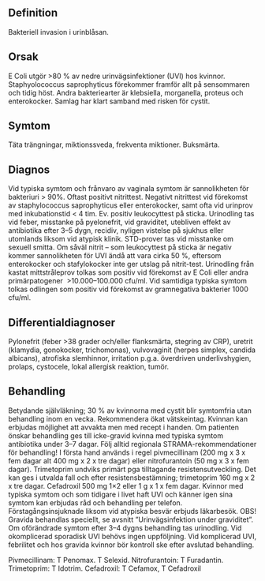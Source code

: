 ## Definition

Bakteriell invasion i urinblåsan.

## Orsak

E Coli utgör >80 % av nedre urinvägsinfektioner (UVI) hos kvinnor. Staphyolococcus saprophyticus förekommer framför allt på sensommaren och tidig höst. Andra bakteriearter är klebsiella, morganella, proteus och enterokocker. Samlag har klart samband med risken för cystit.

## Symtom

Täta trängningar, miktionssveda, frekventa miktioner. Buksmärta.

## Diagnos

Vid typiska symtom och frånvaro av vaginala symtom är sannolikheten för bakteriuri > 90%.
Oftast positivt nitrittest. Negativt nitrittest vid förekomst av staphylococcus saprophyticus eller enterokocker, samt ofta vid urinprov med inkubationstid < 4 tim. Ev. positiv leukocyttest på sticka. Urinodling tas vid feber, misstanke på pyelonefrit, vid graviditet, utebliven effekt av antibiotika efter 3–5 dygn, recidiv, nyligen vistelse på sjukhus eller utomlands liksom vid atypisk klinik. STD-prover tas vid misstanke om sexuell smitta.
Om såväl nitrit – som leukocyttest på sticka är negativ kommer sannolikheten för UVI ändå att vara cirka 50 %, eftersom enterokocker och stafylokocker inte ger utslag på nitrit-test.
Urinodling från kastat mittstråleprov tolkas som positiv vid förekomst av E Coli eller andra primärpatogener  >10.000–100.000 cfu/ml. Vid samtidiga typiska symtom tolkas odlingen som positiv vid förekomst av gramnegativa bakterier 1000 cfu/ml.

## Differentialdiagnoser

Pylonefrit (feber >38 grader och/eller flanksmärta, stegring av CRP), uretrit (klamydia, gonokocker, trichomonas), vulvovaginit (herpes simplex, candida albicans), atrofiska slemhinnor, irritation p.g.a. överdriven underlivshygien, prolaps, cystocele, lokal allergisk reaktion, tumör.

## Behandling

Betydande självläkning; 30 % av kvinnorna med cystit blir symtomfria utan behandling inom en vecka. Rekommendera ökat vätskeintag. Kvinnan kan erbjudas möjlighet att avvakta men med recept i handen. Om patienten önskar behandling ges till icke-gravid kvinna med typiska symtom antibiotika under 3–7 dagar.
Följ alltid regionala STRAMA-rekommendationer för behandling!
I första hand används i regel pivmecillinam (200 mg x 3 x fem dagar alt 400 mg x 2 x tre dagar) eller nitrofurantoin (50 mg x 3 x fem dagar). Trimetoprim undviks primärt pga tilltagande resistensutveckling. Det kan ges i utvalda fall och efter resistensbestämning; trimetoprim 160 mg x 2 x tre dagar. Cefadroxil 500 mg 1×2 eller 1 g x 1 x fem dagar. Kvinnor med typiska symtom och som tidigare i livet haft UVI och känner igen sina symtom kan erbjudas råd och behandling per telefon. Förstagångsinsjuknade liksom vid atypiska besvär erbjuds läkarbesök. OBS! Gravida behandlas speciellt, se avsnitt ”Urinvägsinfektion under graviditet”.
Om oförändrade symtom efter 3–4 dygns behandling tas urinodling.
Vid okomplicerad sporadisk UVI behövs ingen uppföljning. Vid komplicerad UVI, febrilitet och hos gravida kvinnor bör kontroll ske efter avslutad behandling.


Pivmecillinam: T Penomax. T Selexid.
Nitrofurantoin: T Furadantin.
Trimetoprim: T Idotrim.
Cefadroxil: T Cefamox, T Cefadroxil

